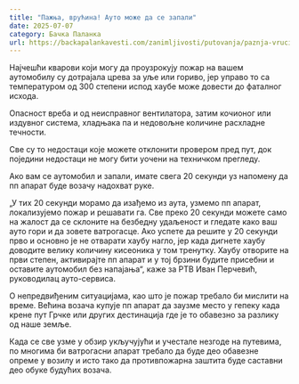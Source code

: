 ```yaml
---
title: "Пажња, врућина! Ауто може да се запали"
date: 2025-07-07
category: Бачка Паланка
url: https://backapalankavesti.com/zanimljivosti/putovanja/paznja-vrucina-auto-moze-da-se-zapali/
---
```


Најчешћи кварови који могу да проузрокују пожар на вашем аутомобилу су дотрајала црева за уље или гориво, јер управо то са температуром од 300 степени испод хаубе може довести до фаталног исхода.

Опасност вреба и од неисправног вентилатора, затим кочионог или издувног система, хладњака па и недовољне количине расхладне течности.

Све су то недостаци које можете отклонити провером пред пут, док поједини недостаци не могу бити уочени на техничком прегледу.

Ако вам се аутомобил и запали, имате свега 20 секунди уз напомену да пп апарат буде возачу надохват руке.

„У тих 20 секунди морамо да изађемо из аута, узмемо пп апарат, локализујемо пожар и решавати га. Све преко 20 секунди можете само на жалост да се склоните на безбедну удаљеност и гледате како ваш ауто гори и да зовете ватрогасце. Ако успете да решите у 20 секунди прво и основно је не отварати хаубу нагло, јер када дигнете хаубу доводите велику количину кисеоника у том тренутку. Хаубу отворите на први степен, активирајте пп апарат и у тој брзини будите присебни и оставите аутомобил без напајања“, каже за РТВ Иван Перчевић, руководилац ауто-сервиса.

О непредвиђеним ситуацијама, као што је пожар требало би мислити на време. Већина возача купује пп апарат да заузме место у гепеку када крене пут Грчке или других дестинација где је то обавезно за разлику од наше земље.

Када се све узме у обзир укључујући и учестале незгоде на путевима, по многима би ватрогасни апарат требало да буде део обавезне опреме у возилу и исто тако да противпожарна заштита буде саставни део обуке будућих возача.
